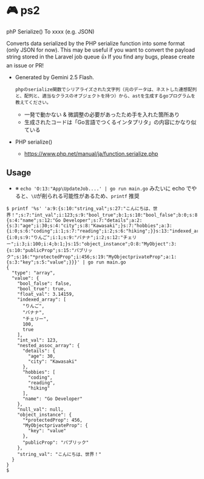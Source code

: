# 🎮 ps2
phP Serialize() To xxxx (e.g. JSON)

Converts data serialized by the PHP serialize function into some format (only JSON for now). 
This may be useful if you want to convert the payload string stored in the Laravel job queue 👍 
If you find any bugs, please create an issue or PR! 

- Generated by Gemini 2.5 Flash.
    ```
    phpのserialize関数でシリアライズされた文字列（元のデータは、ネストした連想配列と、配列と、適当なクラスのオブジェクトを持つ）から、astを生成するgoプログラムを教えてください。
    ```

    - 一発で動かない & 微調整の必要があったため手を入れた箇所あり
    - 生成されたコードは「Go言語でつくるインタプリタ」の内容にかなり似ている

- PHP serialize()
    - https://www.php.net/manual/ja/function.serialize.php

## Usage

- ※ `echo 'O:13:"App\UpdateJob....' | go run main.go` みたいに echo でやると、`\U`が削られる可能性があるため、`printf` 推奨

```console
$ printf '%s' 'a:9:{s:10:"string_val";s:27:"こんにちは、世界！";s:7:"int_val";i:123;s:9:"bool_true";b:1;s:10:"bool_false";b:0;s:8:"null_val";N;s:9:"float_val";d:3.14159;s:18:"nested_assoc_array";a:3:{s:4:"name";s:12:"Go Developer";s:7:"details";a:2:{s:3:"age";i:30;s:4:"city";s:8:"Kawasaki";}s:7:"hobbies";a:3:{i:0;s:6:"coding";i:1;s:7:"reading";i:2;s:6:"hiking";}}s:13:"indexed_array";a:5:{i:0;s:9:"りんご";i:1;s:9:"バナナ";i:2;s:12:"チェリー";i:3;i:100;i:4;b:1;}s:15:"object_instance";O:8:"MyObject":3:{s:10:"publicProp";s:15:"パブリック";s:16:"*protectedProp";i:456;s:19:"MyObjectprivateProp";a:1:{s:3:"key";s:5:"value";}}}' | go run main.go
{
  "type": "array",
  "value": {
    "bool_false": false,
    "bool_true": true,
    "float_val": 3.14159,
    "indexed_array": [
      "りんご",
      "バナナ",
      "チェリー",
      100,
      true
    ],
    "int_val": 123,
    "nested_assoc_array": {
      "details": {
        "age": 30,
        "city": "Kawasaki"
      },
      "hobbies": [
        "coding",
        "reading",
        "hiking"
      ],
      "name": "Go Developer"
    },
    "null_val": null,
    "object_instance": {
      "*protectedProp": 456,
      "MyObjectprivateProp": {
        "key": "value"
      },
      "publicProp": "パブリック"
    },
    "string_val": "こんにちは、世界！"
  }
}
$
```